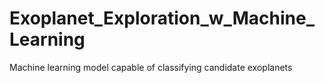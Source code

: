 # Exoplanet_Exploration_w_Machine_Learning
Machine learning model capable of classifying candidate exoplanets
